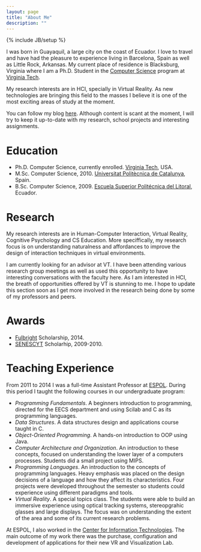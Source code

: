 ```yaml
---
layout: page
title: "About Me"
description: ""
---
```

{% include JB/setup %}

I was born in Guayaquil, a large city on the coast of Ecuador. I love to travel and have had the pleasure to experience living in Barcelona, Spain as well as Little Rock, Arkansas. My current place of residence is Blacksburg, Virginia where I am a Ph.D. Student in the <a href='http://www.cs.vt.edu/'>Computer Science</a> program at <a href='http://www.vt.edu'>Virginia Tech</a>.

My research interests are in HCI, specially in Virtual Reality. As new technologies are bringing this field to the masses I believe it is one of the most exciting areas of study at the moment.

You can follow my blog [here](/). Although content is scant at the moment, I will try to keep it up-to-date with my research, school projects and interesting assignments.

Education
=========

- Ph.D. Computer Science, currently enrolled. [Virginia Tech](http://www.vt.edu/), USA.
- M.Sc. Computer Science, 2010. [Universitat Politècnica de Catalunya](http://www.upc.edu/), Spain.
- B.Sc. Computer Science, 2009. [Escuela Superior Politécnica del Litoral](http://www.espol.edu.ec/), Ecuador.

Research
========

My research interests are in Human-Computer Interaction, Virtual Reality, Cognitive Psychology and CS Education. More speciffically, my research focus is on understanding naturalness and  affordances to improve the design of interaction techniques in virtual environments.

I am currently looking for an advisor at VT. I have been attending various research group meetings as well as used this opportunity to have interesting conversations with the faculty here. As I am interested in HCI, the breath of opportunities offered by VT is stunning to me. I hope to update this section soon as I get more involved in the research being done by some of my professors and peers.

Awards
======

- [Fulbright](http://www.fulbright.org/) Scholarship, 2014.
- [SENESCYT](http://www.senescyt.gob.ec/) Scholarhip, 2009-2010.

Teaching Experience
===================

From 2011 to 2014 I was a full-time Assistant Professor at [ESPOL](http://www.espol.edu.ec/). During this period I taught the following courses in our undergraduate program:

- *Programming Fundamentals*. A beginners introduction to programming, directed for the EECS department and using Scilab and C as its programming languages.
- *Data Structures*. A data structures design and applications course taught in C.
- *Object-Oriented Programming*. A hands-on introduction to OOP using Java.
- *Computer Architecture and Organization*. An introduction to these concepts, focused on understanding the lower layer of a computers processes. Students did a small project using MIPS.
- *Programming Languages*. An introduction to the concepts of programming languages. Heavy emphasis was placed on the design decisions of a language and how they affect its characteristics. Four projects were developed throughout the semester so students could experience using different paradigms and tools.
- *Virtual Reality*. A special topics class. The students were able to build an immersive experience using optical tracking systems, stereopgrahic glasses and large displays. The focus was on understanding the extent of the area and some of its current research problems.

At ESPOL, I also worked in the [Center for Information Technologies](http://www.cti.espol.edu.ec/). The main outcome of my work there was the purchase, configuration and development of applications for their new VR and Visualization Lab.
